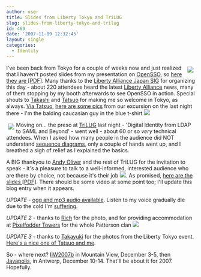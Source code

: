 ```yaml
---
author: user
title: Slides from Liberty Tokyo and TriLUG
slug: slides-from-liberty-tokyo-and-trilug
id: 469
date: '2007-11-09 12:32:45'
layout: single
categories:
  - Identity
---
```


<span style="margin: 5px; float: right;">[![](http://farm3.static.flickr.com/2258/1774814545_cf66f44fde_m_d.jpg)](http://flickr.com/photos/okazaki/1774814545/in/set-72157602740361280/)</span> 

I've been back from Tokyo for a couple of weeks now and just realized that I haven't posted slides from my presentation on [OpenSSO](http://opensso.dev.java.net/), so [here they are [PDF]](http://blog.superpat.com/OpenSSO_LibertyTokyo2007.pdf). Many thanks to the [Liberty Alliance Japan SIG](http://www.projectliberty.org/liberty/public_community/japan_sig) for organizing this day - about 220 attendees heard the latest [Liberty Alliance](http://www.projectliberty.org/) news, many of them stopping by my booth afterwards to see OpenSSO in action. Special shouts to [Takashi](http://blogs.sun.com/shita/) and [Tatsuo](http://blogs.sun.com/tkudo/) for making me so welcome in Tokyo, as always. [Via Tatsuo](http://blogs.sun.com/tkudo/entry/friday_night_after_liberty_workshop), [here are some pics](http://blog.livedoor.jp/champattheroom/archives/64848769.html) from our excursion on the last night there - I'm the balding caucasian guy in the blue t-shirt ![](http://blogs.sun.com/images/smileys/smile.gif)

<span style="margin: 5px; float: left;">[![](http://blog.superpat.com/TriLUGsm.png)](http://blog.superpat.com/TriLUG.png)</span> 

Moving on... the preso at [TriLUG](http://trilug.org/) last night - 'Digital Identity from LDAP to SAML and Beyond' - went well - about 60 or so _very_ technical attendees. When I asked how many people in the audience did NOT understand [sequence diagrams](http://en.wikipedia.org/wiki/Sequence_diagram), only a couple of hands went up, and I breathed a sigh of relief as I explained the basics.

A BIG thankyou to [Andy Oliver](http://blog.buni.org/blog/acoliver/) and the rest of TriLUG for the invitation to speak - it's a pleasure to talk to a well-informed, interested audience who are there by choice, not because it's their job ![](http://blogs.sun.com/images/smileys/smile.gif). As promised, [here are the slides [PDF]](http://blog.superpat.com/Identity_TriLUG2007.pdf). There should be some video at some point too; I'll update this blog entry when it appears.

_UPDATE_ - [ogg and mp3 audio available](http://www.trilug.org/node/69). Listen to my voice gradually die due to the cold I'm [suffering](http://youtube.com/watch?v=rXLHWmjA5IE).

_UPDATE 2_ - thanks to [Rich](http://blogs.sun.com/sharps/) for the photo, and for providing accommodation at [Pixelfodder Towers](http://flickr.com/photos/sharples/1250524570) for the whole Patterson clan ![](http://blogs.sun.com/images/smileys/smile.gif)

_UPDATE 3_ - thanks to [Takayuki](http://blogs.sun.com/okazaki/) for the photos from the Liberty Tokyo event. [Here's a nice one of Tatsuo and me](http://flickr.com/photos/okazaki/1776114852/in/set-72157602740361280/).

So - where next? [IIW2007b](http://www.windley.com/events/iiw2007b/) in Mountain View, December 3-5, then [Javapolis](http://www.javapolis.com/confluence/display/JP07/Home), in Antwerp, December 10-14\. That'll be about it for 2007\. Hopefully.